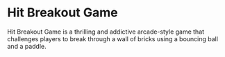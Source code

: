 # Hit Breakout Game
  Hit Breakout Game is a thrilling and addictive arcade-style game that challenges players to break through a wall of bricks using a bouncing ball and a paddle. 
